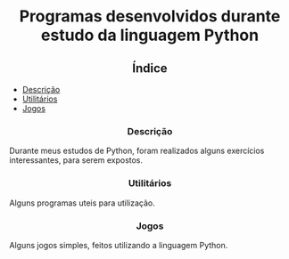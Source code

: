 <h1 align="center">Programas desenvolvidos durante estudo da linguagem Python</h1>

<h2 align="center">Índice</h2>
<ul>
    <li><a href="#descricao">Descrição</a></li>
    <li><a href="#utilit">Utilitários</a></li>
    <li><a href="#jogos">Jogos</a></li>
</ul>

<h3 align="center" id="descricao">Descrição</h3>
<p>
    Durante meus estudos de Python, foram realizados alguns exercícios interessantes, para serem expostos.
</p>

<h3 align="center" id="utilit">Utilitários</h3>
<p>
    Alguns programas uteis para utilização.
</p>

<h3 align="center" id="jogos">Jogos</h3>
<p>
    Alguns jogos simples, feitos utilizando a linguagem Python.
</p>
